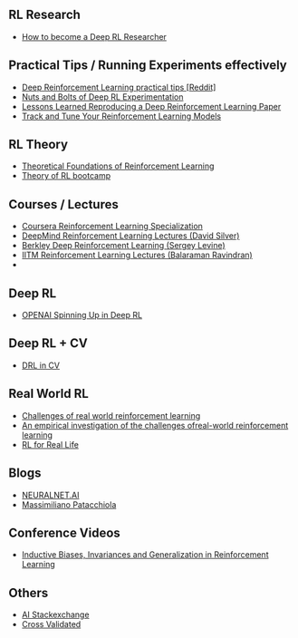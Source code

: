 ## RL Research
* [How to become a Deep RL Researcher](https://spinningup.openai.com/en/latest/spinningup/spinningup.html) 


## Practical Tips / Running Experiments effectively

* [Deep Reinforcement Learning practical tips [Reddit]](https://www.reddit.com/r/reinforcementlearning/comments/7s8px9/deep_reinforcement_learning_practical_tips/)
*  [Nuts and Bolts of Deep RL Experimentation](https://www.youtube.com/watch?v=8EcdaCk9KaQ)
* [Lessons Learned Reproducing a Deep Reinforcement Learning Paper](http://amid.fish/reproducing-deep-rl)
* [Track and Tune Your Reinforcement Learning Models](https://wandb.ai/yashkotadia/rl-example/reports/Track-and-Tune-Your-Reinforcement-Learning-Models--VmlldzoyMjgxMzc)


## RL Theory

* [Theoretical Foundations of Reinforcement Learning](https://slideslive.com/icml-2020/theoretical-foundations-of-reinforcement-learning)
* [Theory of RL bootcamp](https://www.youtube.com/playlist?list=PLgKuh-lKre11De4uxkLE8a88n0InyJxa-
)

## Courses / Lectures
* [Coursera Reinforcement Learning Specialization](https://www.coursera.org/specializations/reinforcement-learning)
* [DeepMind Reinforcement Learning Lectures (David Silver)](https://www.youtube.com/playlist?list=PLqYmG7hTraZDM-OYHWgPebj2MfCFzFObQ)
* [Berkley Deep Reinforcement Learning (Sergey Levine)](https://www.youtube.com/watch?v=JHrlF10v2Og&list=PL_iWQOsE6TfURIIhCrlt-wj9ByIVpbfGc)
* [IITM Reinforcement Learning Lectures (Balaraman Ravindran)](https://www.youtube.com/playlist?list=PLyqSpQzTE6M_FwzHFAyf4LSkz_IjMyjD9)
* 

## Deep RL
* [OPENAI Spinning Up in Deep RL](https://spinningup.openai.com/en/latest/)

## Deep RL + CV
* [DRL in CV](https://bardofcodes.github.io/DRL_in_CV/)

## Real World RL
* [Challenges of real world reinforcement learning](https://www.youtube.com/watch?v=lrhzjCaRbvw&feature=youtu.be)
* [An empirical investigation of the challenges ofreal-world reinforcement learning](https://arxiv.org/pdf/2003.11881.pdf)
* [RL for Real Life](https://www.rl4rl.com/)

## Blogs
* [NEURALNET.AI](https://www.neuralnet.ai/category/reinforcement-learning/)
* [Massimiliano Patacchiola](https://mpatacchiola.github.io/blog/)

## Conference Videos
* [Inductive Biases, Invariances and Generalization in Reinforcement Learning](https://slideslive.com/icml-2020/inductive-biases-invariances-and-generalization-in-reinforcement-learning)

## Others
* [AI Stackexchange](https://ai.stackexchange.com/questions/tagged/reinforcement-learning)
* [Cross Validated](https://stats.stackexchange.com/questions/tagged/reinforcement-learning)

